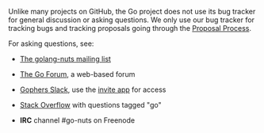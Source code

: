 Unlike many projects on GitHub, the Go project does not use its bug tracker for general discussion or asking questions.
We only use our bug tracker for tracking bugs and tracking proposals going through the [Proposal Process](https://golang.org/s/proposal-process).

For asking questions, see:

* [The golang-nuts mailing list](https://groups.google.com/d/forum/golang-nuts)

* [The Go Forum](https://forum.golangbridge.org/), a web-based forum

* [Gophers Slack](https://gophers.slack.com), use the [invite app](https://invite.slack.golangbridge.org/) for access

* [Stack Overflow](https://stackoverflow.com/questions/tagged/go) with questions tagged "go"

* **IRC** channel #go-nuts on Freenode
